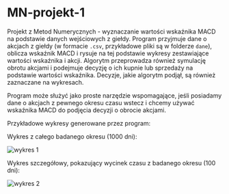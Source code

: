 # MN-projekt-1

Projekt z Metod Numerycznych - wyznaczanie wartości wskaźnika MACD na podstawie danych wejściowych z giełdy. Program przyjmuje dane o akcjach z giełdy (w formacie `.csv`, przykładowe pliki są w folderze `dane`), oblicza wskaźnik MACD i rysuje na tej podstawie wykresy zestawiające wartości wskaźnika i akcji. Algorytm przeprowadza również symulację obrotu akcjami i podejmuje decyzję o ich kupnie lub sprzedaży na podstawie wartości wskaźnika. Decyzje, jakie algorytm podjął, są również zaznaczane na wykresach.

Program może służyć jako proste narzędzie wspomagające, jeśli posiadamy dane o akcjach z pewnego okresu czasu wstecz i chcemy używać wskaźnika MACD do podjęcia decyzji o obrocie akcjami.

Przykładowe wykresy generowane przez program:

Wykres z całego badanego okresu (1000 dni):

![wykres 1](./przykłady/wykres_caly.png)

Wykres szczegółowy, pokazujący wycinek czasu z badanego okresu (100 dni):

![wykres 2](./przykłady/wykres_czesciowy_1.png)
